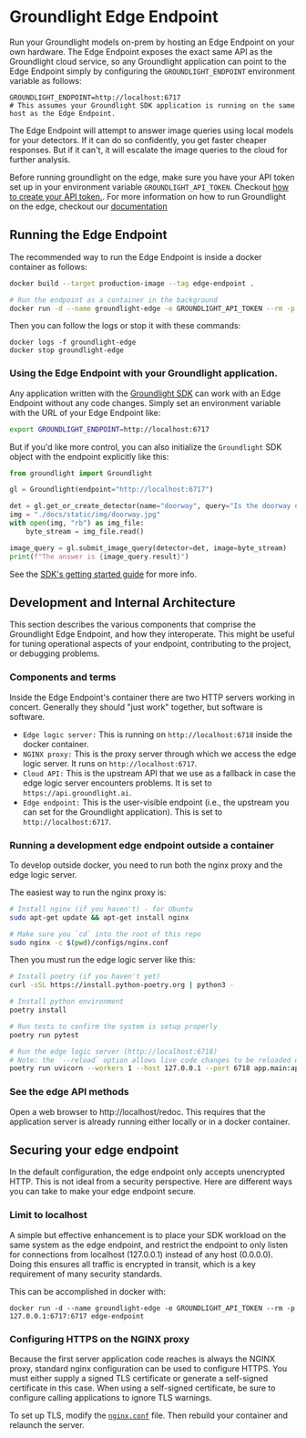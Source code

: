 # Groundlight Edge Endpoint

Run your Groundlight models on-prem by hosting an Edge Endpoint on your own hardware.  The Edge Endpoint exposes the exact same API as the Groundlight cloud service, so any Groundlight application can point to the Edge Endpoint simply by configuring the `GROUNDLIGHT_ENDPOINT` environment variable as follows:

```
GROUNDLIGHT_ENDPOINT=http://localhost:6717
# This assumes your Groundlight SDK application is running on the same host as the Edge Endpoint.
```

The Edge Endpoint will attempt to answer image queries using local models for your detectors.  If it can do so confidently, you get faster cheaper responses.  But if it can't, it will escalate the image queries to the cloud for further analysis.

Before running groundlight on the edge, make
sure you have your API token set up in your environment variable 
`GROUNDLIGHT_API_TOKEN`. Checkout [how to create your API token.](https://code.groundlight.ai/python-sdk/docs/getting-started/api-tokens). For more information on 
how to run Groundlight on the edge, checkout our [documentation](https://code.groundlight.ai/python-sdk/docs/building-applications/edge)

## Running the Edge Endpoint

The recommended way to run the Edge Endpoint is inside a docker container as follows:

```bash
docker build --target production-image --tag edge-endpoint .

# Run the endpoint as a container in the background
docker run -d --name groundlight-edge -e GROUNDLIGHT_API_TOKEN --rm -p 6717 edge-endpoint
```

Then you can follow the logs or stop it with these commands:

```
docker logs -f groundlight-edge
docker stop groundlight-edge
```

### Using the Edge Endpoint with your Groundlight application.

Any application written with the [Groundlight SDK](https://pypi.org/project/groundlight/) can work with an Edge Endpoint without any code changes.  Simply set an environment variable with the URL of your Edge Endpoint like:

```bash
export GROUNDLIGHT_ENDPOINT=http://localhost:6717
```

But if you'd like more control, you can also initialize the `Groundlight` SDK object with the endpoint explicitly like this:

```python
from groundlight import Groundlight

gl = Groundlight(endpoint="http://localhost:6717")

det = gl.get_or_create_detector(name="doorway", query="Is the doorway open?")
img = "./docs/static/img/doorway.jpg"  
with open(img, "rb") as img_file:
    byte_stream = img_file.read()

image_query = gl.submit_image_query(detector=det, image=byte_stream)
print(f"The answer is {image_query.result}")
```

See the [SDK's getting started guide](https://code.groundlight.ai/python-sdk/docs/getting-started) for more info.

## Development and Internal Architecture

This section describes the various components that comprise the Groundlight Edge Endpoint, and how they interoperate.
This might be useful for tuning operational aspects of your endpoint, contributing to the project, or debugging problems.

### Components and terms

Inside the Edge Endpoint's container there are two HTTP servers working in concert.  Generally they should "just work" together, but software is software.

* `Edge logic server:` This is running on `http://localhost:6718` inside the docker container. 
* `NGINX proxy:` This is the proxy server through which we access the edge logic server. It runs on `http://localhost:6717`.
* `Cloud API:` This is the upstream API that we use as a fallback in case the edge logic server encounters problems. It is set to `https://api.groundlight.ai`. 
* `Edge endpoint:` This is the user-visible endpoint (i.e., the upstream you can set for the Groundlight application). This is set to `http://localhost:6717`. 


### Running a development edge endpoint outside a container

To develop outside docker, you need to run both the nginx proxy and the edge logic server.

The easiest way to run the nginx proxy is:

```BASH
# Install nginx (if you haven't) - for Ubuntu
sudo apt-get update && apt-get install nginx

# Make sure you `cd` into the root of this repo
sudo nginx -c $(pwd)/configs/nginx.conf
```

Then you must run the edge logic server like this:

```BASH
# Install poetry (if you haven't yet)
curl -sSL https://install.python-poetry.org | python3 -

# Install python environment
poetry install

# Run tests to confirm the system is setup properly
poetry run pytest

# Run the edge logic server (http://localhost:6718)
# Note: the `--reload` option allows live code changes to be reloaded during development
poetry run uvicorn --workers 1 --host 127.0.0.1 --port 6718 app.main:app --reload
```

### See the edge API methods

Open a web browser to http://localhost/redoc. This requires that the application server is already
running either locally or in a docker container. 


## Securing your edge endpoint

In the default configuration, the edge endpoint only accepts unencrypted HTTP.  This is not ideal from a security perspective.
Here are different ways you can take to make your edge endpoint secure.

### Limit to localhost

A simple but effective enhancement is to place your SDK workload on the same system as the edge endpoint, and restrict
the endpoint to only listen for connections from localhost (127.0.0.1) instead of any host (0.0.0.0).  Doing this
ensures all traffic is encrypted in transit, which is a key requirement of many security standards.

This can be accomplished in docker with:

```
docker run -d --name groundlight-edge -e GROUNDLIGHT_API_TOKEN --rm -p 127.0.0.1:6717:6717 edge-endpoint
```

### Configuring HTTPS on the NGINX proxy

Because the first server application code reaches is always the NGINX proxy, standard nginx configuration can be used
to configure HTTPS.  You must either supply a signed TLS certificate or generate a self-signed certificate in this case.
When using a self-signed certificate, be sure to configure calling applications to ignore TLS warnings.

To set up TLS, modify the [`nginx.conf`](./configs/nginx.conf) file.  Then rebuild your container and relaunch the server.

